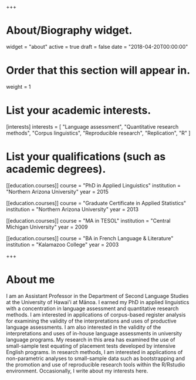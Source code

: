 +++
# About/Biography widget.
widget = "about"
active = true
draft = false
date = "2018-04-20T00:00:00"

# Order that this section will appear in.
weight = 1

# List your academic interests.
[interests]
  interests = [
    "Language assessment",
    "Quantitative research methods",
    "Corpus linguistics",
    "Reproducible research",
    "Replication",
    "R"
  ]

# List your qualifications (such as academic degrees).
[[education.courses]]
  course = "PhD in Applied Linguistics"
  institution = "Northern Arizona University"
  year = 2015

[[education.courses]]
  course = "Graduate Certificate in Applied Statistics"
  institution = "Northern Arizona University"
  year = 2013

[[education.courses]]
  course = "MA in TESOL"
  institution = "Central Michigan University"
  year = 2009
  
[[education.courses]]
  course = "BA in French Language & Literature"
  institution = "Kalamazoo College"
  year = 2003
 
+++

# About me

I am an Assistant Professor in the Department of Second Language Studies at the University of Hawai'i at Mānoa. I earned my PhD in applied linguistics with a concentration in language assessment and quantitative research methods. I am interested in applications of corpus-based register analysis for examining the validity of the interpretations and uses of productive language assessments. I am also interested in the validity of the interpretations and uses of in-house language assessments in university language programs. My research in this area has examined the use of small-sample test equating of placement tests developed by intensive English programs. In research methods, I am interested in applications of non-parametric analyses to small-sample data such as bootstrapping and the promotion and use of reproducible research tools within the R/Rstudio environment. Occasionally, I write about my interests here.
